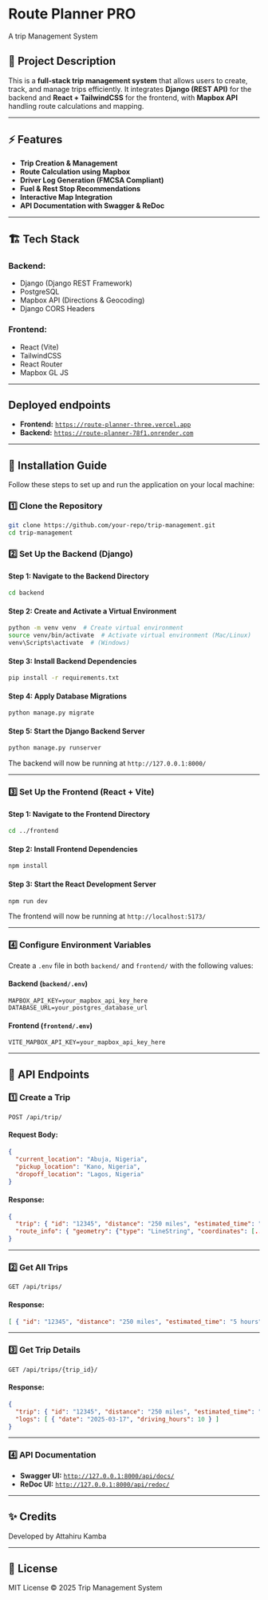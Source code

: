 # Route Planner PRO
A trip Management System

## 📌 Project Description
This is a **full-stack trip management system** that allows users to create, track, and manage trips efficiently. It integrates **Django (REST API)** for the backend and **React + TailwindCSS** for the frontend, with **Mapbox API** handling route calculations and mapping.

---

## ⚡ Features
- **Trip Creation & Management**
- **Route Calculation using Mapbox**
- **Driver Log Generation (FMCSA Compliant)**
- **Fuel & Rest Stop Recommendations**
- **Interactive Map Integration**
- **API Documentation with Swagger & ReDoc**

---

## 🏗️ Tech Stack
### **Backend:**
- Django (Django REST Framework)
- PostgreSQL
- Mapbox API (Directions & Geocoding)
- Django CORS Headers

### **Frontend:**
- React (Vite)
- TailwindCSS
- React Router
- Mapbox GL JS

---
## Deployed endpoints
- **Frontend:** [`https://route-planner-three.vercel.app`](https://route-planner-three.vercel.app)
- **Backend:** [`https://route-planner-78f1.onrender.com`](https://route-planner-78f1.onrender.com)

---

## 🚀 Installation Guide

Follow these steps to set up and run the application on your local machine:

### **1️⃣ Clone the Repository**
```bash
git clone https://github.com/your-repo/trip-management.git
cd trip-management
```

### **2️⃣ Set Up the Backend (Django)**
#### **Step 1: Navigate to the Backend Directory**
```bash
cd backend
```
#### **Step 2: Create and Activate a Virtual Environment**
```bash
python -m venv venv  # Create virtual environment
source venv/bin/activate  # Activate virtual environment (Mac/Linux)
venv\Scripts\activate  # (Windows)
```
#### **Step 3: Install Backend Dependencies**
```bash
pip install -r requirements.txt
```
#### **Step 4: Apply Database Migrations**
```bash
python manage.py migrate
```
#### **Step 5: Start the Django Backend Server**
```bash
python manage.py runserver
```
The backend will now be running at `http://127.0.0.1:8000/`

---

### **3️⃣ Set Up the Frontend (React + Vite)**
#### **Step 1: Navigate to the Frontend Directory**
```bash
cd ../frontend
```
#### **Step 2: Install Frontend Dependencies**
```bash
npm install
```
#### **Step 3: Start the React Development Server**
```bash
npm run dev
```
The frontend will now be running at `http://localhost:5173/`

---

### **4️⃣ Configure Environment Variables**
Create a `.env` file in both `backend/` and `frontend/` with the following values:

#### **Backend (`backend/.env`)**
```
MAPBOX_API_KEY=your_mapbox_api_key_here
DATABASE_URL=your_postgres_database_url
```

#### **Frontend (`frontend/.env`)**
```
VITE_MAPBOX_API_KEY=your_mapbox_api_key_here
```

---

## 📡 API Endpoints

### **1️⃣ Create a Trip**
`POST /api/trip/`
#### **Request Body:**
```json
{
  "current_location": "Abuja, Nigeria",
  "pickup_location": "Kano, Nigeria",
  "dropoff_location": "Lagos, Nigeria"
}
```
#### **Response:**
```json
{
  "trip": { "id": "12345", "distance": "250 miles", "estimated_time": "5 hours" },
  "route_info": { "geometry": {"type": "LineString", "coordinates": [...] } }
}
```

---

### **2️⃣ Get All Trips**
`GET /api/trips/`
#### **Response:**
```json
[ { "id": "12345", "distance": "250 miles", "estimated_time": "5 hours" } ]
```

---

### **3️⃣ Get Trip Details**
`GET /api/trips/{trip_id}/`
#### **Response:**
```json
{
  "trip": { "id": "12345", "distance": "250 miles", "estimated_time": "5 hours" },
  "logs": [ { "date": "2025-03-17", "driving_hours": 10 } ]
}
```

---

### **4️⃣ API Documentation**
- **Swagger UI:** [`http://127.0.0.1:8000/api/docs/`](http://127.0.0.1:8000/api/docs/)
- **ReDoc UI:** [`http://127.0.0.1:8000/api/redoc/`](http://127.0.0.1:8000/api/redoc/)

---

## ✨ Credits
Developed by Attahiru Kamba

---

## 📜 License
MIT License © 2025 Trip Management System

